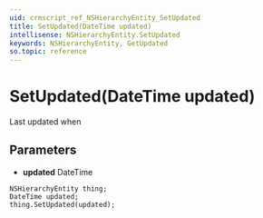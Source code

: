 ```yaml
---
uid: crmscript_ref_NSHierarchyEntity_SetUpdated
title: SetUpdated(DateTime updated)
intellisense: NSHierarchyEntity.SetUpdated
keywords: NSHierarchyEntity, GetUpdated
so.topic: reference
---
```


# SetUpdated(DateTime updated)

Last updated when

## Parameters

* **updated** DateTime

```crmscript
NSHierarchyEntity thing;
DateTime updated;
thing.SetUpdated(updated);
```

